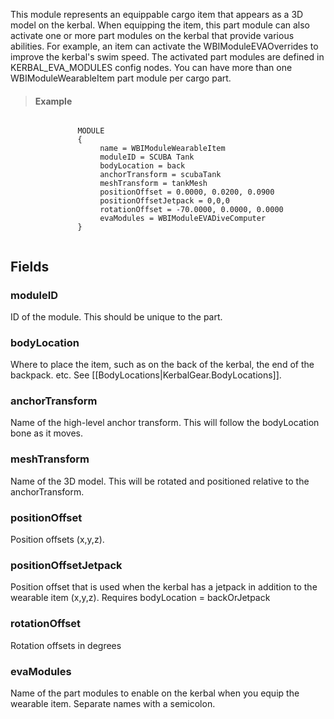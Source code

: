             
This module represents an equippable cargo item that appears as a 3D model on the kerbal. When equipping the item, this part module can also activate one or more part modules on the kerbal that provide various abilities. For example, an item can activate the WBIModuleEVAOverrides to improve the kerbal's swim speed. The activated part modules are defined in KERBAL_EVA_MODULES config nodes. You can have more than one WBIModuleWearableItem part module per cargo part.
            
            
> #### Example
```

               MODULE
               {
                    name = WBIModuleWearableItem
                    moduleID = SCUBA Tank
                    bodyLocation = back
                    anchorTransform = scubaTank
                    meshTransform = tankMesh
                    positionOffset = 0.0000, 0.0200, 0.0900
                    positionOffsetJetpack = 0,0,0
                    rotationOffset = -70.0000, 0.0000, 0.0000
                    evaModules = WBIModuleEVADiveComputer
               }
            
```

            
        
## Fields

### moduleID
ID of the module. This should be unique to the part.
### bodyLocation
Where to place the item, such as on the back of the kerbal, the end of the backpack. etc. See [[BodyLocations|KerbalGear.BodyLocations]].
### anchorTransform
Name of the high-level anchor transform. This will follow the bodyLocation bone as it moves.
### meshTransform
Name of the 3D model. This will be rotated and positioned relative to the anchorTransform.
### positionOffset
Position offsets (x,y,z).
### positionOffsetJetpack
Position offset that is used when the kerbal has a jetpack in addition to the wearable item (x,y,z). Requires bodyLocation = backOrJetpack
### rotationOffset
Rotation offsets in degrees
### evaModules
Name of the part modules to enable on the kerbal when you equip the wearable item. Separate names with a semicolon.

